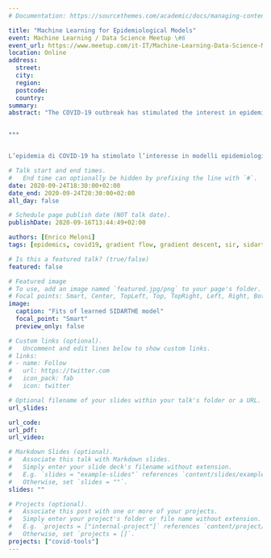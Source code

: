 ```yaml
---
# Documentation: https://sourcethemes.com/academic/docs/managing-content/

title: "Machine Learning for Epidemiological Models"
event: Machine Learning / Data Science Meetup \#6
event_url: https://www.meetup.com/it-IT/Machine-Learning-Data-Science-Meetup/events/273089965/
location: Online
address:
  street:
  city:
  region:
  postcode:
  country:
summary: 
abstract: "The COVID-19 outbreak has stimulated the interest in epidemiological models to predict the course of the epidemic and help planning effective control strategies. One of the recent proposals is SIDARTHE, which offers a rich description of the stages on infection. The problem of learning the parameters of the model is of crucial importance to understand the evolution of the epidemic, especially to understand the changes due to non-pharmaceuticals interventions such as lockdowns. We show a general approach to learning time-variant parameters of epidemiological models from epidemic data using. We also show a PyTorch implementation of such approach and the results of the learning process.


***


L’epidemia di COVID-19 ha stimolato l’interesse in modelli epidemiologici che possano predire l’andamento dell’epidemia e aiutare a pianificare strategie di controllo efficaci. Una delle proposte più recenti è SIDARTHE, un modello che offre una ricca descrizione degli stadi dell’infezione. Imparare i parametri del modello ha una cruciale importanza per permetterci di comprendere come l’epidemia si evolve, specialmente per capire i cambiamenti dovuti agli interventi non farmaceutici, come il lockdown. Mostriamo un approccio generale all’apprendimento di parametri tempo-varianti dei modelli epidemiologici a partire dai dati epidemici. Mostriamo anche un’implementazione in PyTorch di tale approccio e i risultati del processo di apprendimento."

# Talk start and end times.
#   End time can optionally be hidden by prefixing the line with `#`.
date: 2020-09-24T18:30:00+02:00
date_end: 2020-09-24T20:30:00+02:00
all_day: false

# Schedule page publish date (NOT talk date).
publishDate: 2020-09-16T13:44:49+02:00

authors: [Enrico Meloni]
tags: [epidemics, covid19, gradient flow, gradient descent, sir, sidarthe, covid]

# Is this a featured talk? (true/false)
featured: false

# Featured image
# To use, add an image named `featured.jpg/png` to your page's folder. 
# Focal points: Smart, Center, TopLeft, Top, TopRight, Left, Right, BottomLeft, Bottom, BottomRight.
image:
  caption: "Fits of learned SIDARTHE model"
  focal_point: "Smart"
  preview_only: false

# Custom links (optional).
#   Uncomment and edit lines below to show custom links.
# links:
# - name: Follow
#   url: https://twitter.com
#   icon_pack: fab
#   icon: twitter

# Optional filename of your slides within your talk's folder or a URL.
url_slides:

url_code:
url_pdf:
url_video:

# Markdown Slides (optional).
#   Associate this talk with Markdown slides.
#   Simply enter your slide deck's filename without extension.
#   E.g. `slides = "example-slides"` references `content/slides/example-slides.md`.
#   Otherwise, set `slides = ""`.
slides: ""

# Projects (optional).
#   Associate this post with one or more of your projects.
#   Simply enter your project's folder or file name without extension.
#   E.g. `projects = ["internal-project"]` references `content/project/deep-learning/index.md`.
#   Otherwise, set `projects = []`.
projects: ["covid-tools"]
---
```

